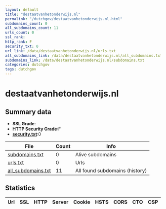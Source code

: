 ```yaml
---
layout: default
title: "destaatvanhetonderwijs.nl"
permalink: "/dutchgov/destaatvanhetonderwijs.nl.html"
subdomains_count: 0
all_subdomains_count: 11
urls_count: 0
ssl_rank: 
http_rank: F
security_txt: 0
url_link: /data/destaatvanhetonderwijs.nl/urls.txt
all_subdomains_link: /data/destaatvanhetonderwijs.nl/all_subdomains.txt
subdomains_link: /data/destaatvanhetonderwijs.nl/subdomains.txt
categories: dutchgov
tags: dutchgov
---
```



# destaatvanhetonderwijs.nl
## Summary data


 - **SSL Grade**:
 - **HTTP Security Grade**:F
 - **[security.txt](https://www.digitaleoverheid.nl/nieuws/standaard-security-txt-nu-verplicht-voor-overheid/)**:0


| File       | Count | Info |
|------------|-------|------|
|[subdomains.txt](/DutchGovScope/data/destaatvanhetonderwijs.nl/subdomains.txt)|0|Alive subdomains|
|[urls.txt](/DutchGovScope/data/destaatvanhetonderwijs.nl/urls.txt)|0|Urls|
|[all_subdomains.txt](/DutchGovScope/data/destaatvanhetonderwijs.nl/all_subdomains.txt)|11|All found subdomains (history)|


## Statistics


| Url | SSL | HTTP | Server | Cookie | HSTS | CORS | CTO | CSP | XFO | XXP | RP |FP| Tech |Title |
|--------|-------|-------|------|------|------|------|------|------|------|------|------|------|------|------|

